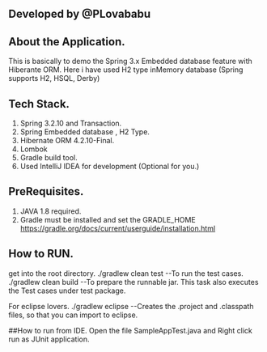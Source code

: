 ## Developed by @PLovababu
## About the Application.
This is basically to demo the Spring 3.x Embedded database feature with Hiberante ORM.
Here i have used H2 type inMemory database (Spring supports H2, HSQL, Derby)
## Tech Stack.
1. Spring 3.2.10 and Transaction.
2. Spring Embedded database , H2 Type.
3. Hibernate ORM 4.2.10-Final.
4. Lombok
5. Gradle build tool.
6. Used IntelliJ IDEA for development (Optional for you.)

## PreRequisites.
1. JAVA 1.8 required.
2. Gradle must be installed and set the GRADLE_HOME
   https://gradle.org/docs/current/userguide/installation.html

## How to RUN.
 get into the root directory.
 ./gradlew clean test
   --To run the test cases.
 ./gradlew clean build
   --To prepare the runnable jar. This task also executes the Test cases under test package.

 For eclipse lovers.
 ./gradlew eclipse
   --Creates the .project and .classpath files, so that you can import to eclipse.

 ##How to run from IDE.
 Open the file SampleAppTest.java and Right click run as JUnit application.
